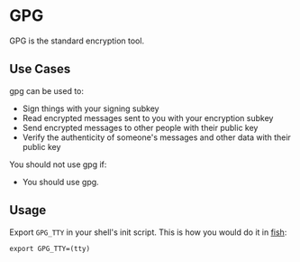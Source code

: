 # GPG

GPG is the standard encryption tool.

## Use Cases

gpg can be used to:

- Sign things with your signing subkey
- Read encrypted messages sent to you with your encryption subkey
- Send encrypted messages to other people with their public key
- Verify the authenticity of someone's messages and other data with their public key

You should not use gpg if:

- You should use gpg.

## Usage

Export `GPG_TTY` in your shell's init script. This is how you would do it in [fish](/fish):

```fish
export GPG_TTY=(tty)
```

[gnupg]: https://github.com/gpg/gnupg
